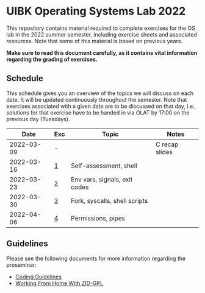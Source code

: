 # UIBK Operating Systems Lab 2022

This repository contains material required to complete exercises for the OS lab in the 2022 summer semester, including exercise sheets and associated resources.
Note that some of this material is based on previous years.

**Make sure to read this document carefully, as it contains vital information regarding the grading of exercises.**

## Schedule

This schedule gives you an overview of the topics we will discuss on each date. It will be updated continuously throughout the semester.
Note that exercises associated with a given date are to be discussed on that day, i.e., solutions for that exercise have to be handed in via OLAT by 17:00 on the previous day (Tuesdays).

| Date       | Exc             | Topic                         | Notes          |
| ---------- | --------------- | ----------------------------- | -------------- |
| 2022-03-09 | -               |                               | C recap slides |
| 2022-03-16 | [1](exercise01) | Self-assessment, shell        |                |
| 2022-03-23 | [2](exercise02) | Env vars, signals, exit codes |                |
| 2022-03-30 | [3](exercise03) | Fork, syscalls, shell scripts |                |
| 2022-04-06 | [4](exercise04) | Permissions, pipes            |                |

## Guidelines

Please see the following documents for more information regarding the proseminar:

- [Coding Guidelines](coding_guidelines.md)
- [Working From Home With ZID-GPL](zid_gpl.md)

